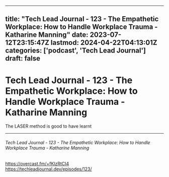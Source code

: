 
---
title: "Tech Lead Journal - 123 - The Empathetic Workplace: How to Handle Workplace Trauma - Katharine Manning"
date: 2023-07-12T23:15:47Z
lastmod: 2024-04-22T04:13:01Z
categories: ['podcast', 'Tech Lead Journal']
draft: false
---


# Tech Lead Journal - 123 - The Empathetic Workplace: How to Handle Workplace Trauma - Katharine Manning

The LASER method is good to have learnt

---
###### Tech Lead Journal - 123 - The Empathetic Workplace: How to Handle Workplace Trauma - Katharine Manning

https://overcast.fm/+fKlzRtCI4  
https://techleadjournal.dev/episodes/123/

<!-- #public  #podcast #Tech Lead Journal# -->

<!-- {BearID:17BEA96B-C2A7-4870-A16E-25C2D45EDDEA} -->

